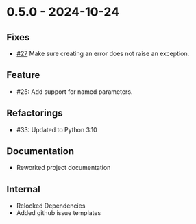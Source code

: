 # 0.5.0 - 2024-10-24

## Fixes

* [#27](https://github.com/exasol/error-reporting-python/issues/27) Make sure creating an error does not raise an exception.

## Feature

* #25: Add support for named parameters.

## Refactorings

* #33: Updated to Python 3.10

## Documentation

* Reworked project documentation

## Internal

* Relocked Dependencies
* Added github issue templates